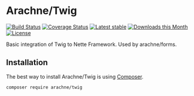 Arachne/Twig
====

[![Build Status](https://img.shields.io/travis/Arachne/Twig/master.svg?style=flat-square)](https://travis-ci.org/Arachne/Twig/branches)
[![Coverage Status](https://img.shields.io/coveralls/Arachne/Twig/master.svg?style=flat-square)](https://coveralls.io/github/Arachne/Twig?branch=master)
[![Latest stable](https://img.shields.io/packagist/v/arachne/twig.svg?style=flat-square)](https://packagist.org/packages/arachne/twig)
[![Downloads this Month](https://img.shields.io/packagist/dm/arachne/twig.svg?style=flat-square)](https://packagist.org/packages/arachne/twig)
[![License](https://img.shields.io/badge/license-MIT-blue.svg?style=flat-square)](https://github.com/Arachne/Twig/blob/master/license.md)

Basic integration of Twig to Nette Framework. Used by arachne/forms.

Installation
----

The best way to install Arachne/Twig is using [Composer](http://getcomposer.org/).

```sh
composer require arachne/twig
```
